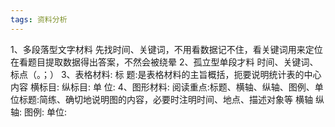 ```yaml
---
tags: 资料分析
---
```

1、多段落型文字材料
    先找时间、关键词，不用看数据记不住，看关键词用来定位在看题目提取数据得出答案，不然会被绕晕
2、孤立型单段才料
     时间、关键词、标点（。；）
3、表格材料:
	标 题:是表格材料的主旨概括，扼要说明统计表的中心内容
	横标目:
	纵标目:
	单 位:
4、图形材料:
	阅读重点:标题、横轴、纵轴、图例、单位标题:简练、确切地说明图的内容，必要时注明时间、地点、描述对象等
	横轴
	纵轴:
	图例:
	单位: